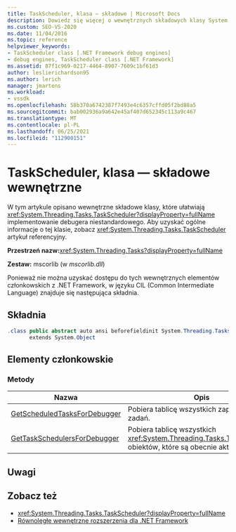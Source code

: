 ```yaml
---
title: TaskScheduler, klasa — składowe | Microsoft Docs
description: Dowiedz się więcej o wewnętrznych składowych klasy System.Threading.Tasks.TaskScheduler, które ułatwiają implementowanie debugera niestandardowego.
ms.custom: SEO-VS-2020
ms.date: 11/04/2016
ms.topic: reference
helpviewer_keywords:
- TaskScheduler class [.NET Framework debug engines]
- debug engines, TaskScheduler class [.NET Framework]
ms.assetid: 87f1c969-0217-4464-8907-7609c1bf61d3
author: leslierichardson95
ms.author: lerich
manager: jmartens
ms.workload:
- vssdk
ms.openlocfilehash: 58b370a6742387f7493e4c6357cffd05f2bd88a5
ms.sourcegitcommit: bab002936a9a642e45af407d652345c113a9c467
ms.translationtype: MT
ms.contentlocale: pl-PL
ms.lasthandoff: 06/25/2021
ms.locfileid: "112900151"
---
```

# <a name="taskscheduler-class---internal-members"></a>TaskScheduler, klasa — składowe wewnętrzne
W tym artykule opisano wewnętrzne składowe klasy, które ułatwiają <xref:System.Threading.Tasks.TaskScheduler?displayProperty=fullName> implementowanie debugera niestandardowego. Aby uzyskać ogólne informacje o tej klasie, zobacz <xref:System.Threading.Tasks.TaskScheduler> artykuł referencyjny.

 **Przestrzeń nazw:**<xref:System.Threading.Tasks?displayProperty=fullName>

 **Zestaw:** mscorlib (w *mscorlib.dll*)

 Ponieważ nie można uzyskać dostępu do tych wewnętrznych elementów członkowskich z .NET Framework, w języku CIL (Common Intermediate Language) znajduje się następująca składnia.

## <a name="syntax"></a>Składnia

```csharp
.class public abstract auto ansi beforefieldinit System.Threading.Tasks.TaskScheduler
       extends System.Object
```

## <a name="members"></a>Elementy członkowskie

### <a name="methods"></a>Metody

|Nazwa|Opis|
|----------|-----------------|
|[GetScheduledTasksForDebugger](../../extensibility/debugger/getscheduledtasksfordebugger-method.md)|Pobiera tablicę wszystkich zaplanowanych zadań.|
|[GetTaskSchedulersForDebugger](../../extensibility/debugger/gettaskschedulersfordebugger-method.md)|Pobiera tablicę wszystkich <xref:System.Threading.Tasks.TaskScheduler> obiektów, które są obecnie aktywne.|

## <a name="remarks"></a>Uwagi

## <a name="see-also"></a>Zobacz też
- <xref:System.Threading.Tasks.TaskScheduler?displayProperty=fullName>
- [Równoległe wewnętrzne rozszerzenia dla .NET Framework](../../extensibility/debugger/parallel-extension-internals-for-the-dotnet-framework.md)
